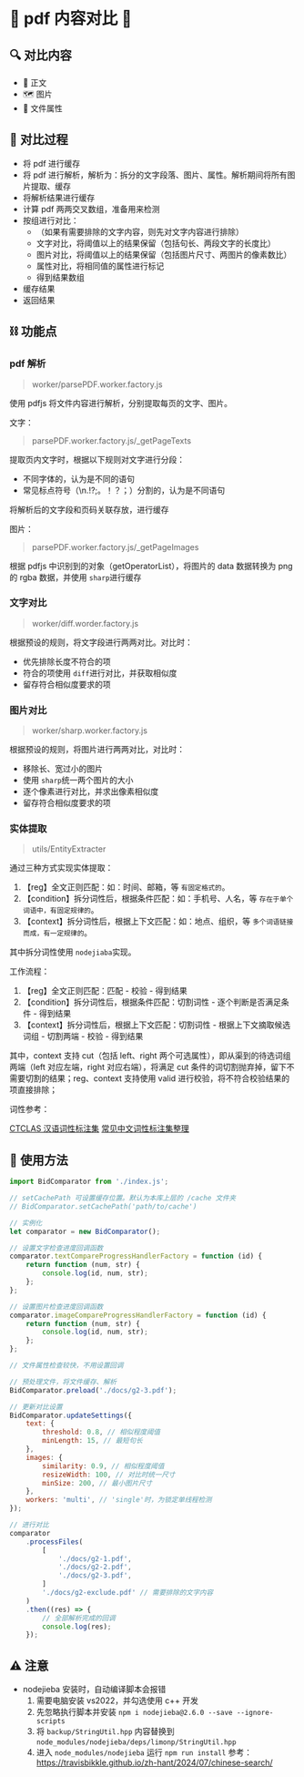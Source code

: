 # 👑 pdf 内容对比 🚀

## 🔍️ 对比内容

-   📄 正文
-   🗺️ 图片
-   💼 文件属性

## 🧬 对比过程

-   将 pdf 进行缓存
-   将 pdf 进行解析，解析为：拆分的文字段落、图片、属性。解析期间将所有图片提取、缓存
-   将解析结果进行缓存
-   计算 pdf 两两交叉数组，准备用来检测
-   按组进行对比：
    -   （如果有需要排除的文字内容，则先对文字内容进行排除）
    -   文字对比，将阈值以上的结果保留（包括句长、两段文字的长度比）
    -   图片对比，将阈值以上的结果保留（包括图片尺寸、两图片的像素数比）
    -   属性对比，将相同值的属性进行标记
    -   得到结果数组
-   缓存结果
-   返回结果

## ⛓️ 功能点

### pdf 解析

> worker/parsePDF.worker.factory.js

使用 pdfjs 将文件内容进行解析，分别提取每页的文字、图片。

文字：

> parsePDF.worker.factory.js/\_getPageTexts

提取页内文字时，根据以下规则对文字进行分段：

-   不同字体的，认为是不同的语句
-   常见标点符号（\n.!?;。！？；）分割的，认为是不同语句

将解析后的文字段和页码关联存放，进行缓存

图片：

> parsePDF.worker.factory.js/\_getPageImages

根据 pdfjs 中识别到的对象（getOperatorList），将图片的 data 数据转换为 png 的 rgba 数据，并使用 `sharp`进行缓存

### 文字对比

> worker/diff.worder.factory.js

根据预设的规则，将文字段进行两两对比。对比时：

-   优先排除长度不符合的项
-   符合的项使用 `diff`进行对比，并获取相似度
-   留存符合相似度要求的项

### 图片对比

> worker/sharp.worker.factory.js

根据预设的规则，将图片进行两两对比，对比时：

-   移除长、宽过小的图片
-   使用 `sharp`统一两个图片的大小
-   逐个像素进行对比，并求出像素相似度
-   留存符合相似度要求的项

### 实体提取

> utils/EntityExtracter

通过三种方式实现实体提取：

1. 【reg】全文正则匹配：如：时间、邮箱，等 `有固定格式的`。
2. 【condition】拆分词性后，根据条件匹配：如：手机号、人名，等 `存在于单个词语中，有固定规律的`。
3. 【context】拆分词性后，根据上下文匹配：如：地点、组织，等 `多个词语链接而成，有一定规律的`。

其中拆分词性使用 `nodejiaba`实现。

工作流程：

1. 【reg】全文正则匹配：匹配 - 校验 - 得到结果
2. 【condition】拆分词性后，根据条件匹配：切割词性 - 逐个判断是否满足条件 - 得到结果
3. 【context】拆分词性后，根据上下文匹配：切割词性 - 根据上下文摘取候选词组 - 切割两端 - 校验 - 得到结果

其中，context 支持 cut（包括 left、right 两个可选属性），即从渠到的待选词组两端（left 对应左端，right 对应右端），将满足 cut 条件的词切割抛弃掉，留下不需要切割的结果；reg、context 支持使用 valid 进行校验，将不符合校验结果的项直接排除；

词性参考：

[CTCLAS 汉语词性标注集](https://www.cnblogs.com/chenbjin/p/4341930.html)
[常见中文词性标注集整理](https://www.pianshen.com/article/940110595/)

## 📖 使用方法

```js
import BidComparator from './index.js';

// setCachePath 可设置缓存位置。默认为本库上层的 /cache 文件夹
// BidComparator.setCachePath('path/to/cache')

// 实例化
let comparator = new BidComparator();

// 设置文字检查进度回调函数
comparator.textCompareProgressHandlerFactory = function (id) {
    return function (num, str) {
        console.log(id, num, str);
    };
};

// 设置图片检查进度回调函数
comparator.imageCompareProgressHandlerFactory = function (id) {
    return function (num, str) {
        console.log(id, num, str);
    };
};

// 文件属性检查较快，不用设置回调

// 预处理文件，将文件缓存、解析
BidComparator.preload('./docs/g2-3.pdf');

// 更新对比设置
BidComparator.updateSettings({
    text: {
        threshold: 0.8, // 相似程度阈值
        minLength: 15, // 最短句长
    },
    images: {
        similarity: 0.9, // 相似程度阈值
        resizeWidth: 100, // 对比时统一尺寸
        minSize: 200, // 最小图片尺寸
    },
    workers: 'multi', // 'single'时，为锁定单线程检测
});

// 进行对比
comparator
    .processFiles(
        [
            './docs/g2-1.pdf',
            './docs/g2-2.pdf',
            './docs/g2-3.pdf',
        ]
        './docs/g2-exclude.pdf' // 需要排除的文字内容
    )
    .then((res) => {
        // 全部解析完成的回调
        console.log(res);
    });
```

## ⚠️ 注意

-   nodejieba 安装时，自动编译脚本会报错
    1. 需要电脑安装 vs2022，并勾选使用 c++ 开发
    2. 先忽略执行脚本并安装 `npm i nodejieba@2.6.0 --save --ignore-scripts`
    3. 将 `backup/StringUtil.hpp` 内容替换到 `node_modules/nodejieba/deps/limonp/StringUtil.hpp`
    4. 进入 `node_modules/nodejieba` 运行 `npm run install`
       参考：https://travisbikkle.github.io/zh-hant/2024/07/chinese-search/
